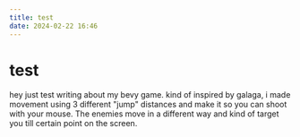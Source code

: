 ```yaml
---
title: test
date: 2024-02-22 16:46
---
```


# test

hey just test writing about my bevy game. kind of inspired by galaga, i made movement using 3 different "jump" distances and make it so you can shoot with your mouse. The enemies move in a different way and kind of target you till certain point on the screen.